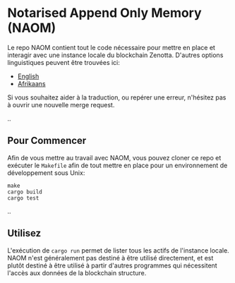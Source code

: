 # Notarised Append Only Memory (NAOM)

Le repo NAOM contient tout le code nécessaire pour mettre en place et interagir avec une instance locale du blockchain Zenotta. 
D'autres options linguistiques peuvent être trouvées ici:

- [English](https://gitlab.com/zenotta/naom/README.md)
- [Afrikaans](https://gitlab.com/zenotta/naom/README.af.md)

Si vous souhaitez aider à la traduction, ou repérer une erreur, n'hésitez pas à ouvrir une nouvelle merge request.

..

## Pour Commencer

Afin de vous mettre au travail avec NAOM, vous pouvez cloner ce repo et exécuter le `Makefile` afin de tout mettre en place pour un environnement de développement sous Unix:

```
make
cargo build
cargo test
```

..

## Utilisez

L'exécution de `cargo run` permet de lister tous les actifs de l'instance locale. NAOM n'est généralement pas destiné à être 
utilisé directement, et est plutôt destiné à être utilisé à partir d'autres programmes qui nécessitent l'accès aux données de la blockchain structure.